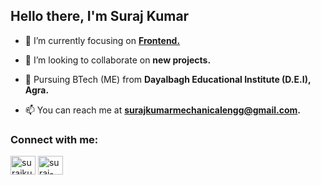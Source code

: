 <h2 align="left">Hello there, I'm Suraj Kumar</h2>

- 🌱 I’m currently focusing on <a href="https://flutter.dev/" target="blank"> **Frontend.** </a>

- 👯 I’m looking to collaborate on **new projects.**

- 🏫 Pursuing BTech (ME) from **Dayalbagh Educational Institute (D.E.I), Agra.**

- 📫 You can reach me at **surajkumarmechanicalengg@gmail.com.**

<h3 align="left">Connect with me:</h3>
<p align="left">
<a href="https://twitter.com/ig_ssuraj" target="blank"><img align="center" src="https://raw.githubusercontent.com/rahuldkjain/github-profile-readme-generator/master/src/images/icons/Social/twitter.svg" alt="surajkumar" height="30" width="40" /></a>
<a href="https://linkedin.com/in/ersuraj" target="blank"><img align="center" src="https://raw.githubusercontent.com/rahuldkjain/github-profile-readme-generator/master/src/images/icons/Social/linked-in-alt.svg" alt="suraj-kumar" height="30" width="40" /></a>
</p>
